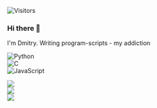 ![Visitors](https://api.visitorbadge.io/api/visitors?path=m1croslash&countColor=%23263759)

### Hi there 👋
I'm Dmitry. Writing program-scripts - my addiction

![Python](https://img.shields.io/badge/-Python-3776AB?style=flat&logo=python&logoColor=white)  
![C](https://img.shields.io/badge/-C-00599C?style=flat&logo=c&logoColor=white)  
![JavaScript](https://img.shields.io/badge/-JavaScript-F7DF1E?style=flat&logo=javascript&logoColor=black)

[![](https://github.com/m1croslash/m1croslash/raw/master/profile-summary-card-output/github_dark/0-profile-details.svg)](https://github.com/m1croslash)  
[![](https://github-readme-stats.vercel.app/api?username=m1croslash&show_icons=true&theme=tokyonight&hide_title=1)](https://github.com/m1croslash)  
[![](https://github.com/m1croslash/m1croslash/raw/master/profile-summary-card-output/github_dark/1-repos-per-language.svg)](https://github.com/m1croslash)  


